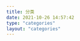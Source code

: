 ```yaml
---
title: 分类
date: 2021-10-26 14:57:42
type: "categories"
layout: "categories"
---
```

<!-- aside: false -->
<!-- 页面内容 -->

